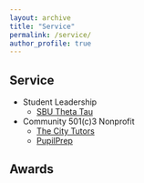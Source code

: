 ```yaml
---
layout: archive
title: "Service"
permalink: /service/
author_profile: true
---
```


## Service

* Student Leadership
  * [SBU Theta Tau](https://thetatausbu.com/)
* Community 501(c)3 Nonprofit
  * [The City Tutors](https://www.thecitytutors.org/)
  * [PupilPrep](https://pupilprepinc.org/)

## Awards